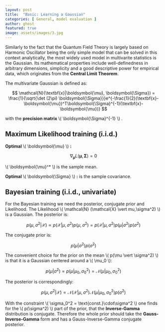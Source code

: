 ```yaml
---
layout: post
title:  "Basic: Learning a Gaussian"
categories: [ General, model evaluation ]
author: ghost
featured: true
image: assets/images/3.jpg
---
```

Similarly to the fact that the Quantum Field Theory is largely based on Harmonic Oscillator being the only simple model that can be solved in this context analytically, the most widely used model in multivarite statistics is the Gaussian. Its mathematical properties include well-definedness in arbitrary dimensions, simplicity and a good descriptive power for empirical data, which originates from the **Central Limit Theorem**.

The multivariate Gaussian is defined as: 

$$
	\mathcal{N}(\textbf{x}|\boldsymbol{\mu}, \boldsymbol{\Sigma}) = \frac{1}{\sqrt{\det (2\pi) \boldsymbol{\Sigma}}}e^{-\frac{1}{2}(\textbf{x}-\boldsymbol{\mu})^T\boldsymbol{\Sigma}^{-1}(\textbf{x}-\boldsymbol{\mu})}
$$

with the **precision matrix** \\( \boldsymbol{\Sigma}^{-1} \\) . 

## Maximum Likelihood training (i.i.d.)

**Optimal** \\( \boldsymbol{\mu} \\) **:**

$$
	\nabla_{\boldsymbol{\mu}}L(\boldsymbol{\mu},\boldsymbol{\Sigma}) = 0 
$$

\\( \boldsymbol{\mu}^* \\) is the sample mean.

**Optimal** \\( \boldsymbol{\Sigma} \\) **:**
is the sample covariance.

## Bayesian training (i.i.d., univariate)

For the Bayesian training we need the posterior, conjugate prior and Likelihood. The Likelihood \\( \mathcal{N} (\mathcal{X} \vert mu,\sigma^2) \\) is a Gaussian. The posterior is:

$$
	p(\mu,\sigma^2|\mathcal{X}) \propto p(\mathcal{X}|\mu,\sigma^2)p(\mu,\sigma^2)=p(\mathcal{X}|\mu, \sigma^2)p(\mu|\sigma^2)p(\sigma^2) 
$$

The conjugate prior is:

$$
p(\mu|\sigma^2)p(\sigma^2) 
$$

The convenient choice for the prior on the mean \\( p(\mu \vert \sigma^2) \\) is that it is a Gaussian centered around a \\( \mu_0 \\):

$$
	p(\mu \vert \sigma^2) = p(\mu|\mu_0,\sigma_0^2) = \mathcal{N}(\mu \vert \mu_0,\sigma_0^2) 
$$

The posterior is correspondingly:

$$
	p(\mu,\sigma^2 \vert \mathcal{X}) \propto \mathcal{N}(\mathcal{X} \vert \mu,\sigma^2)\mathcal{N}(\mu \vert \mu_0,\sigma_0^2)p(\sigma^2) 
$$

With the constraint \\( \sigma_0^2 = \text{const.}\cdot\sigma^2 \\) one finds for the \\( p(\sigma^2) \\) part of the prior, that the **Inverse-Gamma** distribution is conjugate. Therefore the whole prior should take the **Gauss-Inverse-Gamma** form and has a Gauss-Inverse-Gamma conjugate posterior.

